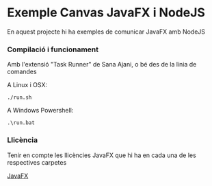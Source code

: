 # Exemple Canvas JavaFX i NodeJS #

En aquest projecte hi ha exemples de comunicar JavaFX amb NodeJS

### Compilació i funcionament ###

Amb l'extensió "Task Runner" de Sana Ajani, o bé des de la línia de comandes

A Linux i OSX:

```
./run.sh
```

A Windows Powershell:

```
.\run.bat
```

### Llicència ###

Tenir en compte les llicències JavaFX que hi ha en cada una de les respectives carpetes

[JavaFX](https://openjdk.org/projects/openjfx/)

